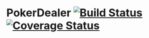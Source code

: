 # PokerDealer [![Build Status](https://travis-ci.org/maurostorch/PokerDealer.svg?branch=master)](https://travis-ci.org/maurostorch/PokerDealer) [![Coverage Status](https://coveralls.io/repos/github/maurostorch/PokerDealer/badge.svg)](https://coveralls.io/github/maurostorch/PokerDealer)

